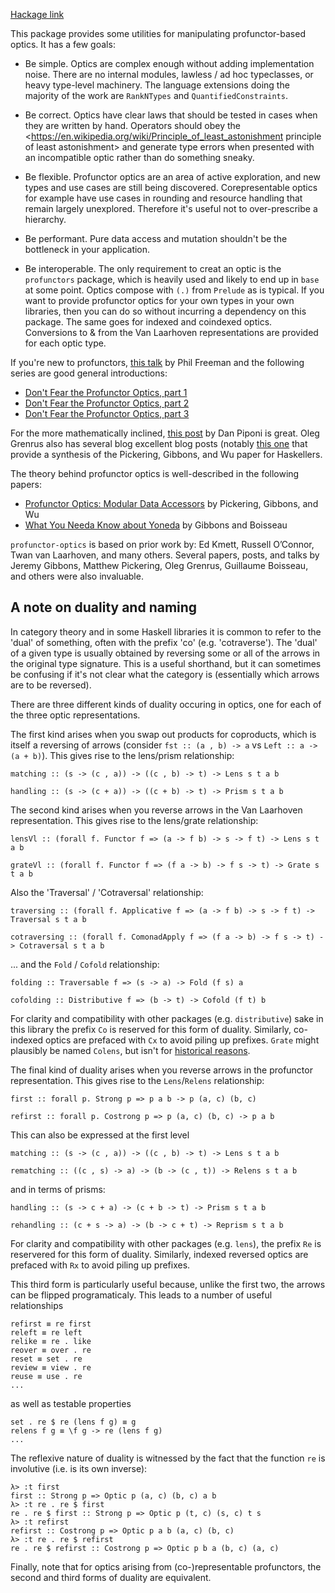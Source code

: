 [Hackage link](http://hackage.haskell.org/package/profunctor-optics)

This package provides some utilities for manipulating profunctor-based optics. It has a few goals:

  * Be simple. Optics are complex enough without adding implementation noise. There are no internal modules, lawless / ad hoc typeclasses, or heavy type-level machinery. The language extensions doing the majority of the work are `RankNTypes` and `QuantifiedConstraints`.

  * Be correct. Optics have clear laws that should be tested in cases when they are written by hand. Operators should obey the <https://en.wikipedia.org/wiki/Principle_of_least_astonishment principle of least astonishment> and generate type errors when presented with an incompatible optic rather than do something sneaky.
 
  * Be flexible. Profunctor optics are an area of active exploration, and new types and use cases are still being discovered. Corepresentable optics for example have use cases in rounding and resource handling that remain largely unexplored. Therefore it's useful not to over-prescribe a hierarchy.

  * Be performant. Pure data access and mutation shouldn't be the bottleneck in your application.

  * Be interoperable. The only requirement to creat an optic is the `profunctors` package, which is heavily used and likely to end up in `base` at some point. Optics compose with `(.)` from `Prelude` as is typical. If you want to provide profunctor optics for your own types in your own libraries, then you can do so without incurring a dependency on this package. The same goes for indexed and coindexed optics. Conversions to & from the Van Laarhoven representations are provided for each optic type.

If you're new to profunctors, [this talk](https://www.youtube.com/watch?v=OJtGECfksds) by Phil Freeman and the following series are good general introductions:

- [Don't Fear the Profunctor Optics, part 1](https://github.com/hablapps/DontFearTheProfunctorOptics/blob/master/Optics.md)
- [Don't Fear the Profunctor Optics, part 2](https://github.com/hablapps/DontFearTheProfunctorOptics/blob/master/Profunctors.md)
- [Don't Fear the Profunctor Optics, part 3](https://github.com/hablapps/DontFearTheProfunctorOptics/blob/master/ProfunctorOptics.md)

For the more mathematically inclined, [this post](http://blog.sigfpe.com/2011/07/profunctors-in-haskell.html) by Dan Piponi is great. Oleg Grenrus also has several blog excellent blog posts (notably [this one](http://oleg.fi/gists/posts/2017-04-18-glassery.html) that provide a synthesis of the Pickering, Gibbons, and Wu paper for Haskellers.

The theory behind profunctor optics is well-described in the following papers:

- [Profunctor Optics: Modular Data Accessors](https://arxiv.org/abs/1703.10857) by Pickering, Gibbons, and Wu
- [What You Needa Know about Yoneda](https://www.cs.ox.ac.uk/jeremy.gibbons/publications/proyo.pdf) by Gibbons and Boisseau

`profunctor-optics` is based on prior work by: Ed Kmett, Russell O’Connor, Twan van Laarhoven, and many others. Several papers, posts, and talks by Jeremy Gibbons, Matthew Pickering, Oleg Grenrus, Guillaume Boisseau, and others were also invaluable.

## A note on duality and naming

In category theory and in some Haskell libraries it is common to refer to the 'dual' of something, often with the prefix 'co' (e.g. 'cotraverse').
The 'dual' of a given type is usually obtained by reversing some or all of the arrows in the original type signature. This is a useful shorthand, 
but it can sometimes be confusing if it's not clear what the category is (essentially which arrows are to be reversed).

There are three different kinds of duality occuring in optics, one for each of the three optic representations.

The first kind arises when you swap out products for coproducts, which is itself a reversing of arrows (consider `fst :: (a , b) -> a` vs `Left :: a -> (a + b)`).
This gives rise to the lens/prism relationship:

```
matching :: (s -> (c , a)) -> ((c , b) -> t) -> Lens s t a b

handling :: (s -> (c + a)) -> ((c + b) -> t) -> Prism s t a b
```

The second kind arises when you reverse arrows in the Van Laarhoven representation. This gives rise to the lens/grate relationship:

```
lensVl :: (forall f. Functor f => (a -> f b) -> s -> f t) -> Lens s t a b

grateVl :: (forall f. Functor f => (f a -> b) -> f s -> t) -> Grate s t a b 
```

Also the 'Traversal' / 'Cotraversal' relationship:
```
traversing :: (forall f. Applicative f => (a -> f b) -> s -> f t) -> Traversal s t a b
	
cotraversing :: (forall f. ComonadApply f => (f a -> b) -> f s -> t) -> Cotraversal s t a b
```

... and the `Fold` / `Cofold` relationship:

```
folding :: Traversable f => (s -> a) -> Fold (f s) a

cofolding :: Distributive f => (b -> t) -> Cofold (f t) b
```

For clarity and compatibility with other packages (e.g. `distributive`) sake in this library the prefix `Co` is reserved for this form of duality. 
Similarly, co-indexed optics are prefaced with `Cx` to avoid piling up prefixes. `Grate` might plausibly be named `Colens`, but isn't 
for [historical reasons](https://r6research.livejournal.com/28050.html).

The final kind of duality arises when you reverse arrows in the profunctor representation. This gives rise to the `Lens`/`Relens` relationship:

```
first :: forall p. Strong p => p a b -> p (a, c) (b, c)

refirst :: forall p. Costrong p => p (a, c) (b, c) -> p a b
```

This can also be expressed at the first level 

```
matching :: (s -> (c , a)) -> ((c , b) -> t) -> Lens s t a b

rematching :: ((c , s) -> a) -> (b -> (c , t)) -> Relens s t a b
```

and in terms of prisms:
```
handling :: (s -> c + a) -> (c + b -> t) -> Prism s t a b

rehandling :: (c + s -> a) -> (b -> c + t) -> Reprism s t a b
```

For clarity and compatibility with other packages (e.g. `lens`), the prefix `Re` is reservered for this form of duality.
Similarly, indexed reversed optics are prefaced with `Rx` to avoid piling up prefixes.


This third form is particularly useful because, unlike the first two, the arrows can be flipped programaticaly. 
This leads to a number of useful relationships

```
refirst ≡ re first
releft ≡ re left
relike ≡ re . like
reover ≡ over . re
reset ≡ set . re
review ≡ view . re
reuse ≡ use . re
...
```

as well as testable properties

```
set . re $ re (lens f g) ≡ g
relens f g ≡ \f g -> re (lens f g)
...
```

The reflexive nature of duality is witnessed by the fact that the function `re` is involutive (i.e. is its own inverse):

```
λ> :t first
first :: Strong p => Optic p (a, c) (b, c) a b
λ> :t re . re $ first
re . re $ first :: Strong p => Optic p (t, c) (s, c) t s
λ> :t refirst
refirst :: Costrong p => Optic p a b (a, c) (b, c)
λ> :t re . re $ refirst
re . re $ refirst :: Costrong p => Optic p b a (b, c) (a, c)
```

Finally, note that for optics arising from (co-)representable profunctors, the second and third forms of duality are equivalent.
